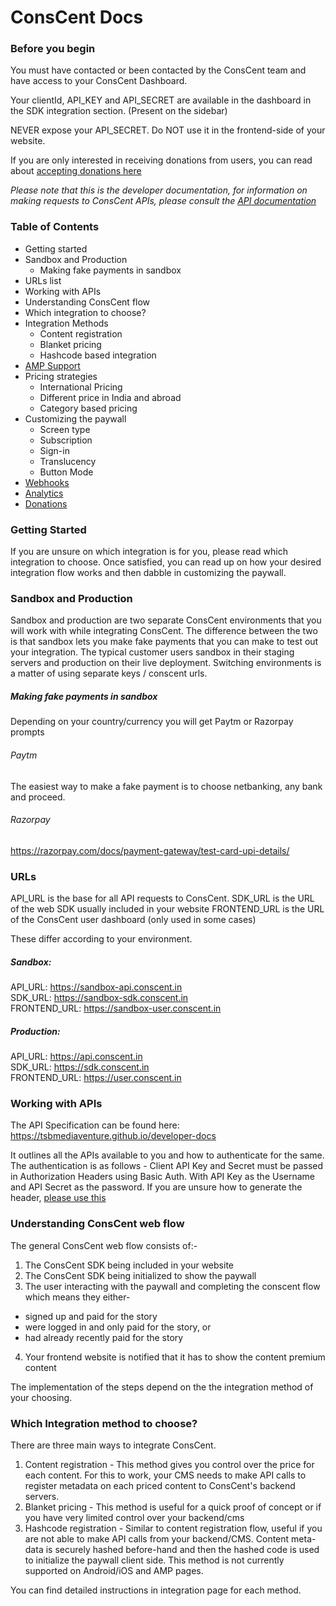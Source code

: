 # ConsCent Docs

### Before you begin

You must have contacted or been contacted by the ConsCent team and have access to your ConsCent Dashboard.

Your clientId, API_KEY and API_SECRET are available in the dashboard in the SDK integration section. (Present on the sidebar)

NEVER expose your API_SECRET. Do NOT use it in the frontend-side of your website.

If you are only interested in receiving donations from users, you can read about [accepting donations here](donations.md)

_Please note that this is the developer documentation, for information on making requests to ConsCent APIs, please consult the [API documentation](https://tsbmediaventure.github.io/developer-docs/)_

### Table of Contents

- Getting started
- Sandbox and Production
  - Making fake payments in sandbox
- URLs list
- Working with APIs
- Understanding ConsCent flow
- Which integration to choose?
- Integration Methods
  - Content registration
  - Blanket pricing
  - Hashcode based integration
- [AMP Support](amp.md)
- Pricing strategies
  - International Pricing
  - Different price in India and abroad
  - Category based pricing
- Customizing the paywall
  - Screen type
  - Subscription
  - Sign-in
  - Translucency
  - Button Mode
- [Webhooks](webhook.md)
- [Analytics](analytics.md)
- [Donations](donations.md)

### Getting Started

If you are unsure on which integration is for you, please read which integration to choose. Once satisfied, you can read up on how your desired integration flow works and then dabble in customizing the paywall.

### Sandbox and Production

Sandbox and production are two separate ConsCent environments that you will work with while integrating ConsCent. The difference between the two is that sandbox lets you make fake payments that you can make to test out your integration.
The typical customer users sandbox in their staging servers and production on their live deployment.
Switching environments is a matter of using separate keys / conscent urls.

##### Making fake payments in sandbox

Depending on your country/currency you will get Paytm or Razorpay prompts

###### Paytm

The easiest way to make a fake payment is to choose netbanking, any bank and proceed.

###### Razorpay

https://razorpay.com/docs/payment-gateway/test-card-upi-details/

### URLs

API_URL is the base for all API requests to ConsCent.
SDK_URL is the URL of the web SDK usually included in your website
FRONTEND_URL is the URL of the ConsCent user dashboard (only used in some cases)

These differ according to your environment.

##### Sandbox:

API_URL: https://sandbox-api.conscent.in  
SDK_URL: https://sandbox-sdk.conscent.in  
FRONTEND_URL: https://sandbox-user.conscent.in

##### Production:

API_URL: https://api.conscent.in  
SDK_URL: https://sdk.conscent.in  
FRONTEND_URL: https://user.conscent.in

### Working with APIs

The API Specification can be found here:  
https://tsbmediaventure.github.io/developer-docs

It outlines all the APIs available to you and how to authenticate for the same.
The authentication is as follows -
Client API Key and Secret must be passed in Authorization Headers using Basic Auth. With API Key as the Username and API Secret as the password.
If you are unsure how to generate the header, [please use this](https://www.blitter.se/utils/basic-authentication-header-generator/)

### Understanding ConsCent web flow

The general ConsCent web flow consists of:-

1. The ConsCent SDK being included in your website
2. The ConsCent SDK being initialized to show the paywall
3. The user interacting with the paywall and completing the conscent flow which means they either-

- signed up and paid for the story
- were logged in and only paid for the story, or
- had already recently paid for the story

4. Your frontend website is notified that it has to show the content premium content

The implementation of the steps depend on the the integration method of your choosing.

### Which Integration method to choose?

There are three main ways to integrate ConsCent.

1. Content registration - This method gives you control over the price for each content. For this to work, your CMS needs to make API calls to register metadata on each priced content to ConsCent's backend servers.
2. Blanket pricing - This method is useful for a quick proof of concept or if you have very limited control over your backend/cms
3. Hashcode registration - Similar to content registration flow, useful if you are not able to make API calls from your backend/CMS. Content meta-data is securely hashed before-hand and then the hashed code is used to initialize the paywall client side. This method is not currently supported on Android/iOS and AMP pages.

You can find detailed instructions in integration page for each method.
